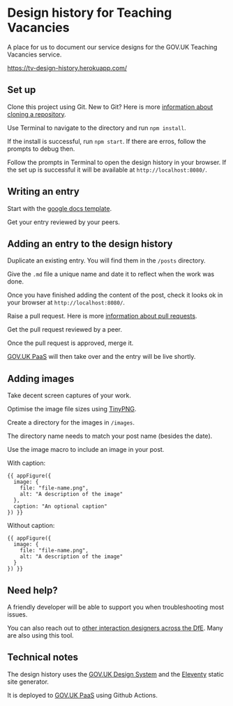 # Design history for Teaching Vacancies

A place for us to document our service designs for the GOV.UK Teaching Vacancies service.

<https://tv-design-history.herokuapp.com/>

## Set up

Clone this project using Git. New to Git? Here is more [information about cloning a repository](https://docs.github.com/en/repositories/creating-and-managing-repositories/cloning-a-repository).  

Use Terminal to navigate to the directory and run `npm install`.

If the install is successful, run `npm start`. If there are erros, follow the prompts to debug then.

Follow the prompts in Terminal to open the design history in your browser. If the set up is successful it will be available at `http://localhost:8080/`. 

## Writing an entry

Start with the [google docs template](https://docs.google.com/document/d/1Axk-IHSpwXuCzeopqvWbqwfRvKMqOU7WbSvC8PHeawg/edit?usp=sharing).

Get your entry reviewed by your peers. 

## Adding an entry to the design history

Duplicate an existing entry. You will find them in the `/posts` directory.

Give the `.md` file a unique name and date it to reflect when the work was done.

Once you have finished adding the content of the post, check it looks ok in your browser at `http://localhost:8080/`. 

Raise a pull request. Here is more [information about pull requests](https://docs.github.com/en/pull-requests/collaborating-with-pull-requests/proposing-changes-to-your-work-with-pull-requests/about-pull-requests).

Get the pull request reviewed by a peer.

Once the pull request is approved, merge it.

[GOV.UK PaaS](https://www.cloud.service.gov.uk/) will then take over and the entry will be live shortly.

## Adding images

Take decent screen captures of your work. 

Optimise the image file sizes using [TinyPNG](https://tinypng.com/).

Create a directory for the images in `/images`.

The directory name needs to match your post name (besides the date).

Use the image macro to include an image in your post.

With caption:

```
{{ appFigure({
  image: {
    file: "file-name.png",
    alt: "A description of the image"
  },
  caption: "An optional caption"
}) }}
```

Without caption:

```
{{ appFigure({
  image: {
    file: "file-name.png",
    alt: "A description of the image"
  }
}) }}
```

## Need help?

A friendly developer will be able to support you when troubleshooting most issues.

You can also reach out to [other interaction designers across the DfE](https://ukgovernmentdfe.slack.com/archives/C013E0LRL5S). Many are also using this tool.  

## Technical notes

The design history uses the [GOV.UK Design System](https://design-system.service.gov.uk) and the
[Eleventy](https://www.11ty.dev) static site generator.

It is deployed to [GOV.UK PaaS](https://www.cloud.service.gov.uk/) using Github Actions.
